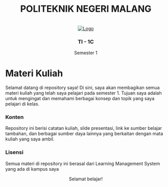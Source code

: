 <h1 align="center" >POLITEKNIK NEGERI MALANG</h1>
<br />
<div align="center">
  <a href="https://github.com/JihaR15/Materi_Kuliah_Semester-1">
    <img src="https://1.bp.blogspot.com/-PpH7CcrJIvE/X5WGsZUp6LI/AAAAAAAADRE/VIw1_NyjUC4HUnijuO1r2WBG4tfjpJGbgCLcBGAsYHQ/s320/Logo%2BPolinema%2B%2528Politeknik%2BNegeri%2BMalang%2529.png" alt="Logo" >
  </a>
  <h3 align="center"> TI - 1C </h3> Semester 1
</div>

# Materi Kuliah

Selamat datang di repository saya! Di sini, saya akan membagikan semua materi kuliah yang telah saya pelajari pada semester 1. Tujuan saya adalah untuk mengingat dan memahami berbagai konsep dan topik yang saya pelajari di kelas.

### Konten

Repository ini berisi catatan kuliah, slide presentasi, link ke sumber belajar tambahan, dan berbagai sumber daya lainnya yang berkaitan dengan mata kuliah yang saya ambil.

### Lisensi

Semua materi di repository ini berasal dari Learning Management System yang ada di kampus saya

<div align="center" >Selamat belajar!</div>
